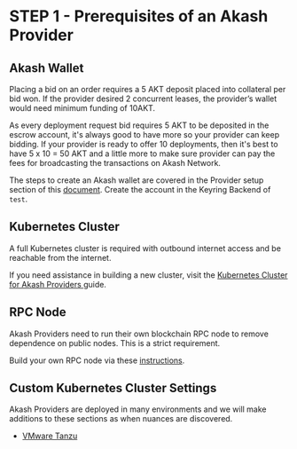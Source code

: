 # STEP 1 - Prerequisites of an Akash Provider

## Akash Wallet

Placing a bid on an order requires a 5 AKT deposit placed into collateral per bid won. If the provider desired 2 concurrent leases, the provider’s wallet would need minimum funding of 10AKT.

As every deployment request bid requires 5 AKT to be deposited in the escrow account, it's always good to have more so your provider can keep bidding. If your provider is ready to offer 10 deployments, then it's best to have 5 x 10 = 50 AKT and a little more to make sure provider can pay the fees for broadcasting the transactions on Akash Network.

The steps to create an Akash wallet are covered in the Provider setup section of this [document](https://docs.akash.network/token/keplr).  Create the account in the Keyring Backend of `test`.

## **Kubernetes Cluster**

A full Kubernetes cluster is required with outbound internet access and be reachable from the internet.

If you need assistance in building a new cluster, visit the [Kubernetes Cluster for Akash Providers ](../kubernetes-cluster-for-akash-providers/)guide.

## RPC Node

Akash Providers need to run their own blockchain RPC node to remove dependence on public nodes.  This is a strict requirement.&#x20;

Build your own RPC node via these [instructions](../../../akash-nodes/run-an-akash-node/).

## Custom Kubernetes Cluster Settings

Akash Providers are deployed in many environments and we will make additions to these sections as when nuances are discovered.

* [VMware Tanzu](../../../providers/custom-kubernetes-cluster-settings/vmware-tanzu.md)
